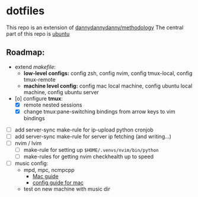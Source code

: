 # dotfiles

This repo is an extension of [dannydannydanny/methodology](https://github.com/DannyDannyDanny/methodology/)
The central part of this repo is [ubuntu](ubuntu.md)


## Roadmap:

* extend *makefile*:
  * **low-level configs:** config zsh, config nvim, config tmux-local, config tmux-remote
  * **machine level config:** config mac local machine, config ubuntu local machine, config ubuntu server
* [o] configure **tmux**:
  * [X] remote nested sessions
  * [X] change tmux:pane-switching bindings from arrow keys to vim bindings
* [ ] add server-sync make-rule for ip-upload python cronjob
* [ ] add server-sync make-rule for server ip fetching (and writing...)
* [ ] nvim / lvim
  * [ ] make-rule for setting up `$HOME/.venvs/nvim/bin/python`
  * [ ] make-rules for getting nvim checkhealth up to speed
* [ ] music config:
  * mpd, mpc, ncmpcpp
    * [Mac guide](https://killtheyak.com/install-mpd-mpc-ncmpcpp/)
    * [config guide for mac](https://computingforgeeks.com/install-configure-mpd-ncmpcpp-macos/)
  * test on new machine with music dir

